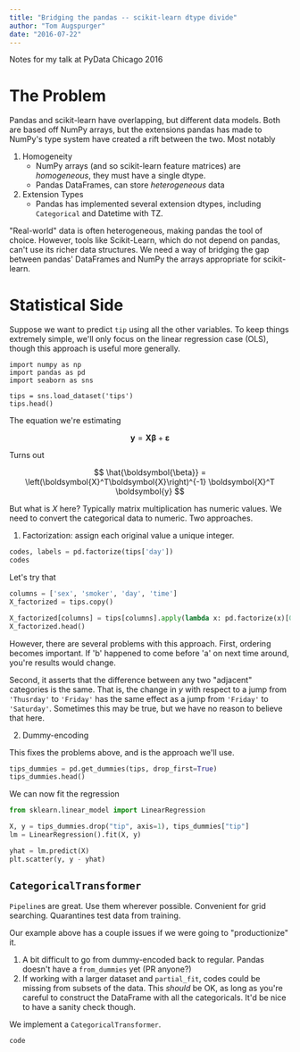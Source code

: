 ```yaml
---
title: "Bridging the pandas -- scikit-learn dtype divide"
author: "Tom Augspurger"
date: "2016-07-22"
---
```


Notes for my talk at PyData Chicago 2016

# The Problem

Pandas and scikit-learn have overlapping, but different data models.
Both are based off NumPy arrays, but the extensions pandas has made to NumPy's type system have created a rift between the two. Most notably

1. Homogeneity
    - NumPy arrays (and so scikit-learn feature matrices) are *homogeneous*, they must have a single dtype.
    - Pandas DataFrames, can store *heterogeneous* data
2. Extension Types
    - Pandas has implemented several extension dtypes, including `Categorical` and Datetime with TZ.

"Real-world" data is often heterogeneous, making pandas the tool of choice.
However, tools like Scikit-Learn, which do not depend on pandas, can't use its
richer data structures.
We need a way of bridging the gap between pandas' DataFrames and NumPy the arrays appropriate for scikit-learn.

# Statistical Side

Suppose we want to predict `tip` using all the other variables.
To keep things extremely simple, we'll only focus on the linear regression case (OLS), though this approach is useful more generally.

```{python}
import numpy as np
import pandas as pd
import seaborn as sns

tips = sns.load_dataset('tips')
tips.head()
```

The equation we're estimating

$$
\boldsymbol{y} = \boldsymbol{X} \boldsymbol{\beta} + \boldsymbol{\varepsilon}
$$


Turns out

$$
\hat{\boldsymbol{\beta}} = \left(\boldsymbol{X}^T\boldsymbol{X}\right)^{-1} \boldsymbol{X}^T \boldsymbol{y}
$$

But what is $X$ here? Typically matrix multiplication has numeric values.
We need to convert the categorical data to numeric.
Two approaches.

1. Factorization: assign each original value a unique integer.

```python
codes, labels = pd.factorize(tips['day'])
codes
```

Let's try that

```python
columns = ['sex', 'smoker', 'day', 'time']
X_factorized = tips.copy()

X_factorized[columns] = tips[columns].apply(lambda x: pd.factorize(x)[0])
X_factorized.head()
```

However, there are several problems with this approach.
First, ordering becomes important.
If 'b' happened to come before 'a' on next time around, you're results would change.

Second, it asserts that the difference between any two "adjacent" categories is the same.
That is, the change in $y$ with respect to a jump from `'Thusrday'` to `'Friday'` has the same effect as a jump from `'Friday'` to `'Saturday'`.
Sometimes this may be true, but we have no reason to believe that here.

2. Dummy-encoding

This fixes the problems above, and is the approach we'll use.

```python
tips_dummies = pd.get_dummies(tips, drop_first=True)
tips_dummies.head()
```

We can now fit the regression

```python
from sklearn.linear_model import LinearRegression

X, y = tips_dummies.drop("tip", axis=1), tips_dummies["tip"]
lm = LinearRegression().fit(X, y)

yhat = lm.predict(X)
plt.scatter(y, y - yhat)
```

## `CategoricalTransformer`

`Pipeline`s are great.
Use them wherever possible.
Convenient for grid searching.
Quarantines test data from training.

Our example above has a couple issues if we were going to "productionize" it.

1. A bit difficult to go from dummy-encoded back to regular. Pandas doesn't have a `from_dummies` yet (PR anyone?)
2. If working with a larger dataset and `partial_fit`, codes could be missing from subsets of the data. This *should* be OK, as long as you're careful to construct
the DataFrame with all the categoricals. It'd be nice to have a sanity check though.

We implement a `CategoricalTransformer`.

```python
code
```



